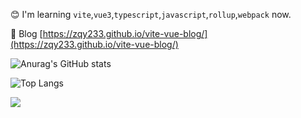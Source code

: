 😊 I'm learning `vite`,`vue3`,`typescript`,`javascript`,`rollup`,`webpack` now.

📝 Blog [https://zqy233.github.io/vite-vue-blog/](https://zqy233.github.io/vite-vue-blog/)

![Anurag's GitHub stats](https://github-readme-stats.vercel.app/api?username=zqy233&theme=prussian&show_icons=true&count_private=true)

![Top Langs](https://github-readme-stats.vercel.app/api/top-langs/?username=zqy233&layout=compact)

<img
  src="https://activity-graph.herokuapp.com/graph?username=zqy233&theme=xcode"
/>
